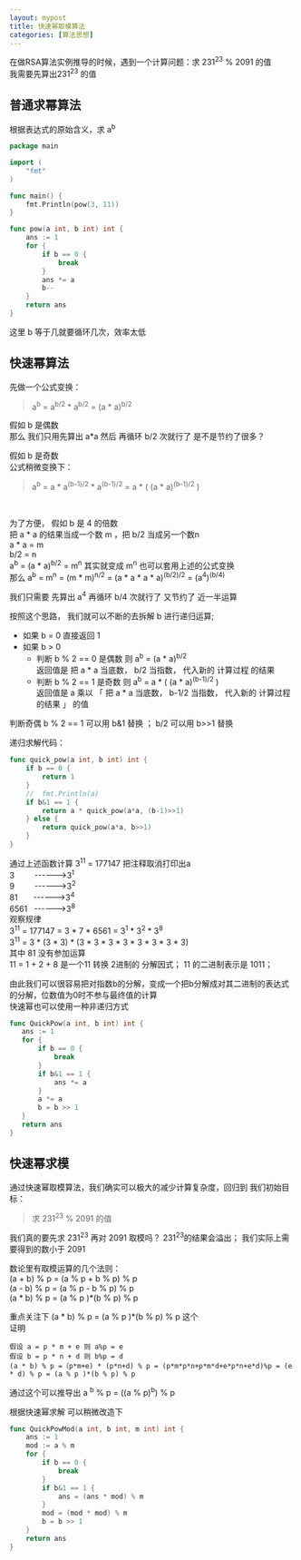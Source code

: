 ```yaml
---
layout: mypost
title: 快速幂取模算法
categories: [算法思想]
---
```


在做RSA算法实例推导的时候，遇到一个计算问题：求 231<sup>23</sup> % 2091 的值  
我需要先算出231<sup>23</sup> 的值

## 普通求幂算法

根据表达式的原始含义，求  a<sup>b</sup>

````go 
package main

import (
	"fmt"
)

func main() {
	fmt.Println(pow(3, 11))
}

func pow(a int, b int) int {
	ans := 1
	for {
		if b == 0 {
			break
		}
		ans *= a
		b--
	}
	return ans
}
````
这里 b 等于几就要循环几次，效率太低

## 快速幂算法

先做一个公式变换：  
> a<sup>b</sup> = a<sup>b/2</sup> * a<sup>b/2</sup> = (a * a)<sup>b/2</sup>

假如 b 是偶数  
那么 我们只用先算出 a*a 然后 再循环 b/2 次就行了 是不是节约了很多？

假如 b 是奇数  
公式稍微变换下：  
> a<sup>b</sup> = a * a<sup>(b-1)/2</sup> * a<sup>(b-1)/2</sup> = a * ( (a * a)<sup>(b-1)/2</sup> )


<br/>

为了方便， 假如 b 是 4 的倍数  
把 a * a 的结果当成一个数 m ，把 b/2 当成另一个数n  
a * a = m  
b/2 = n  
 a<sup>b</sup> = (a * a)<sup>b/2</sup> = m<sup>n</sup> 其实就变成  m<sup>n</sup> 也可以套用上述的公式变换  
那么 a<sup>b</sup> = m<sup>n</sup> = (m * m)<sup>n/2</sup> = (a * a * a * a)<sup>(b/2)/2</sup> = (a<sup>4</sup>)<sup>(b/4)</sup>

我们只需要 先算出 a<sup>4</sup> 再循环 b/4 次就行了 又节约了 近一半运算

按照这个思路， 我们就可以不断的去拆解 b 进行递归运算;   
- 如果 b = 0 直接返回 1  
- 如果 b > 0 
    - 判断 b % 2 == 0 是偶数 则 a<sup>b</sup> = (a * a)<sup>b/2</sup>   
    返回值是 把 a * a 当底数， b/2  当指数， 代入新的 计算过程 的结果
    - 判断 b % 2 == 1 是奇数 则 a<sup>b</sup> = a * ( (a * a)<sup>(b-1)/2</sup> )  
    返回值是 a 乘以 「 把 a * a 当底数， b-1/2  当指数， 代入新的 计算过程的结果 」 的值

判断奇偶 b % 2 == 1 可以用 b&1 替换 ； b/2 可以用 b>>1 替换

递归求解代码：
````go
func quick_pow(a int, b int) int {
	if b == 0 {
        return 1
    }
    // 	fmt.Println(a)
    if b&1 == 1 {
        return a * quick_pow(a*a, (b-1)>>1)
    } else {
        return quick_pow(a*a, b>>1)
    }
}
````

通过上述函数计算 3<sup>11</sup> = 177147 把注释取消打印出a  
3&nbsp;&nbsp;&nbsp;&nbsp;&nbsp;&nbsp;&nbsp;&nbsp;&nbsp;------>3<sup>1</sup>  
9&nbsp;&nbsp;&nbsp;&nbsp;&nbsp;&nbsp;&nbsp;&nbsp;&nbsp;------>3<sup>2</sup>  
81&nbsp;&nbsp;&nbsp;&nbsp;&nbsp;&nbsp;&nbsp;------>3<sup>4</sup>  
6561&nbsp;&nbsp;&nbsp;------>3<sup>8</sup>  
观察规律  
3<sup>11</sup> = 177147 = 3 * 7 * 6561 = 3<sup>1</sup> * 3<sup>2</sup> * 3<sup>8</sup>  
3<sup>11</sup>  = 3 * (3 * 3) * (3 * 3 * 3 * 3 * 3 * 3 * 3 * 3)  
其中 81 没有参加运算  
11 = 1 + 2 + 8 是一个11 转换 2进制的 分解因式； 11 的二进制表示是 1011；  

由此我们可以很容易把对指数b的分解，变成一个把b分解成对其二进制的表达式的分解，位数值为0时不参与最终值的计算  
快速幂也可以使用一种非递归方式  
 ````go
 func QuickPow(a int, b int) int {
	ans := 1
	for {
		if b == 0 {
			break
		}
		if b&1 == 1 {
			ans *= a
		}
		a *= a
		b = b >> 1
	}
	return ans
}
 ````

## 快速幂求模

通过快速幂取模算法，我们确实可以极大的减少计算复杂度，回归到 我们初始目标：
> 求 231<sup>23</sup> % 2091 的值  

我们真的要先求 231<sup>23</sup> 再对 2091 取模吗？ 231<sup>23</sup>的结果会溢出； 我们实际上需要得到的数小于 2091

数论里有取模运算的几个法则：  
(a + b) % p = (a % p + b % p) % p  
(a - b) % p = (a % p - b % p) % p  
(a * b) % p = (a % p )*(b % p) % p  

重点关注下 (a * b) % p = (a % p )*(b % p) % p  这个  
证明

	假设 a = p * m + e 则 a%p = e   
	假设 b = p * n + d 则 b%p = d
	(a * b) % p =（p*m+e) * (p*n+d) % p = (p*m*p*n+p*m*d+e*p*n+e*d)%p = (e * d) % p = (a % p )*(b % p) % p 

通过这个可以推导出 a <sup>b</sup> % p = ((a % p)<sup>b</sup>) % p 

根据快速幂求解 可以稍微改造下
````go
func QuickPowMod(a int, b int, m int) int {
	ans := 1
	mod := a % m
	for {
		if b == 0 {
			break
		}
		if b&1 == 1 {
			ans = (ans * mod) % m
		}
		mod = (mod * mod) % m
		b = b >> 1
	}
	return ans
}
````
